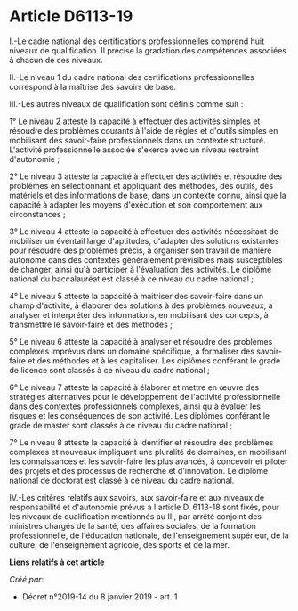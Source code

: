 # Article D6113-19

I.-Le cadre national des certifications professionnelles comprend huit niveaux de qualification. Il précise la gradation des
compétences associées à chacun de ces niveaux.

II.-Le niveau 1 du cadre national des certifications professionnelles correspond à la maîtrise des savoirs de base.

III.-Les autres niveaux de qualification sont définis comme suit :

1° Le niveau 2 atteste la capacité à effectuer des activités simples et résoudre des problèmes courants à l'aide de règles et
d'outils simples en mobilisant des savoir-faire professionnels dans un contexte structuré. L'activité professionnelle
associée s'exerce avec un niveau restreint d'autonomie ;

2° Le niveau 3 atteste la capacité à effectuer des activités et résoudre des problèmes en sélectionnant et appliquant des
méthodes, des outils, des matériels et des informations de base, dans un contexte connu, ainsi que la capacité à adapter les
moyens d'exécution et son comportement aux circonstances ;

3° Le niveau 4 atteste la capacité à effectuer des activités nécessitant de mobiliser un éventail large d'aptitudes,
d'adapter des solutions existantes pour résoudre des problèmes précis, à organiser son travail de manière autonome dans des
contextes généralement prévisibles mais susceptibles de changer, ainsi qu'à participer à l'évaluation des activités. Le
diplôme national du baccalauréat est classé à ce niveau du cadre national ;

4° Le niveau 5 atteste la capacité à maitriser des savoir-faire dans un champ d'activité, à élaborer des solutions à des
problèmes nouveaux, à analyser et interpréter des informations, en mobilisant des concepts, à transmettre le savoir-faire et
des méthodes ;

5° Le niveau 6 atteste la capacité à analyser et résoudre des problèmes complexes imprévus dans un domaine spécifique, à
formaliser des savoir-faire et des méthodes et à les capitaliser. Les diplômes conférant le grade de licence sont classés à
ce niveau du cadre national ;

6° Le niveau 7 atteste la capacité à élaborer et mettre en œuvre des stratégies alternatives pour le développement de
l'activité professionnelle dans des contextes professionnels complexes, ainsi qu'à évaluer les risques et les conséquences de
son activité. Les diplômes conférant le grade de master sont classés à ce niveau du cadre national ;

7° Le niveau 8 atteste la capacité à identifier et résoudre des problèmes complexes et nouveaux impliquant une pluralité de
domaines, en mobilisant les connaissances et les savoir-faire les plus avancés, à concevoir et piloter des projets et des
processus de recherche et d'innovation. Le diplôme national de doctorat est classé à ce niveau du cadre national.

IV.-Les critères relatifs aux savoirs, aux savoir-faire et aux niveaux de responsabilité et d'autonomie prévus à l'article D.
6113-18 sont fixés, pour les niveaux de qualification mentionnés au III, par arrêté conjoint des ministres chargés de la
santé, des affaires sociales, de la formation professionnelle, de l'éducation nationale, de l'enseignement supérieur, de la
culture, de l'enseignement agricole, des sports et de la mer.

**Liens relatifs à cet article**

_Créé par_:

  - Décret n°2019-14 du 8 janvier 2019 - art. 1

